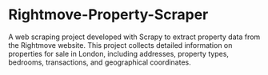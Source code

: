 # Rightmove-Property-Scraper
A web scraping project developed with Scrapy to extract property data from the Rightmove website. This project collects detailed information on properties for sale in London, including addresses, property types, bedrooms, transactions, and geographical coordinates.
